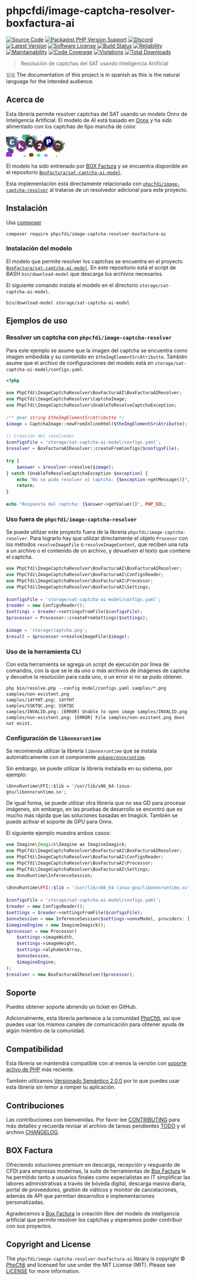 # phpcfdi/image-captcha-resolver-boxfactura-ai

[![Source Code][badge-source]][source]
[![Packagist PHP Version Support][badge-php-version]][php-version]
[![Discord][badge-discord]][discord]
[![Latest Version][badge-release]][release]
[![Software License][badge-license]][license]
[![Build Status][badge-build]][build]
[![Reliability][badge-reliability]][reliability]
[![Maintainability][badge-maintainability]][maintainability]
[![Code Coverage][badge-coverage]][coverage]
[![Violations][badge-violations]][violations]
[![Total Downloads][badge-downloads]][downloads]

> Resolución de captchas del SAT usando Inteligencia Artificial

:us: The documentation of this project is in spanish as this is the natural language for the intended audience.

## Acerca de

Esta librería permite resolver captchas del SAT usando un modelo Onnx de Inteligencia Artificial.
El modelo de AI está basado en [Onnx](https://onnx.ai/) y ha sido alimentado con los captchas de tipo mancha de color.

![captcha sample](tests/_files/BK22PD.png)

El modelo ha sido entrenado por [BOX Factura][] y se encuentra disponible en el repositorio 
[`BoxFactura/sat-captcha-ai-model`](https://github.com/BoxFactura/sat-captcha-ai-model).

Esta implementación está directamente relacionada con [`phpcfdi/image-captcha-resolver`](https://github.com/phpcfdi/image-captcha-resolver) 
al tratarse de un resolvedor adicional para este proyecto.

## Instalación

Usa [composer](https://getcomposer.org/)

```shell
composer require phpcfdi/image-captcha-resolver-boxfactura-ai
```

### Instalación del modelo

El modelo que permite resolver los captchas se encuentra en el proyecto [`BoxFactura/sat-captcha-ai-model`](https://github.com/BoxFactura/sat-captcha-ai-model).
En este repositorio está el script de *BASH* `bin/download-model` que descarga los archivos necesarios.

El siguiente comando instala el modelo en el directorio `storage/sat-captcha-ai-model`.

```shell
bin/download-model storage/sat-captcha-ai-model
```

## Ejemplos de uso

### Resolver un captcha con `phpcfdi/image-captcha-resolver`

Para este ejemplo se asume que la imagen del captcha se encuentra como imagen embedida y su contenido en `$theImgElementSrcAtributte`.
También asume que el archivo de configuraciones del modelo está en `storage/sat-captcha-ai-model/configs.yaml`.

```php
<?php

use PhpCfdi\ImageCaptchaResolver\BoxFacturaAI\BoxFacturaAIResolver;
use PhpCfdi\ImageCaptchaResolver\CaptchaImage;
use PhpCfdi\ImageCaptchaResolver\UnableToResolveCaptchaException;

/** @var string $theImgElementSrcAtributte */
$image = CaptchaImage::newFromInlineHtml($theImgElementSrcAtributte);

// Creación del resolvedor
$configsFile = 'storage/sat-captcha-ai-model/configs.yaml';
$resolver = BoxFacturaAIResolver::createFromConfigs($configsFile);

try {
    $answer = $resolver->resolve($image);
} catch (UnableToResolveCaptchaException $exception) {
    echo "No se pudo resolver el captcha: {$exception->getMessage()}", PHP_EOL;
    return;
}

echo "Respuesta del captcha: {$answer->getValue()}", PHP_EOL;
```

### Uso fuera de `phpcfdi/image-captcha-resolver`

Se puede utilizar este proyecto fuera de la librería `phpcfdi/image-captcha-resolver`.
Para lograrlo hay que utilizar directamente el objeto `Procesor` con los métodos `resolveImageFile`
o `resolveImageContent`, que reciben una ruta a un archivo o el contenido de un archivo,
y devuelven el texto que contiene el captcha.

```php
use PhpCfdi\ImageCaptchaResolver\BoxFacturaAI\BoxFacturaAIResolver;
use PhpCfdi\ImageCaptchaResolver\BoxFacturaAI\ConfigsReader;
use PhpCfdi\ImageCaptchaResolver\BoxFacturaAI\Processor;
use PhpCfdi\ImageCaptchaResolver\BoxFacturaAI\Settings;

$configsFile = 'storage/sat-captcha-ai-model/configs.yaml';
$reader = new ConfigsReader();
$settings = $reader->settingsFromFile($configsFile);
$processor = Processor::createFromSettings($settings);

$image = 'storage/captcha.png';
$result = $processor->resolveImageFile($image);
```

### Uso de la herramienta CLI

Con esta herramienta se agrega un script de ejecución por línea de comandos, con la que se le da uno o más
archivos de imágenes de captcha y devuelve la resolución para cada uno, o un error si no se pudo obtener.

```shell
php bin/resolve.php --config model/configs.yaml samples/*.png samples/non-existent.png
samples/14YYHT.png: 14YYHT
samples/SSKTQC.png: SSKTQC
samples/INVALID.png: [ERROR] Unable to open image samples/INVALID.png
samples/non-existent.png: [ERROR] File samples/non-existent.png does not exist.
```

### Configuración de `libonnxruntime`

Se recomienda utilizar la librería `libonnxruntime` que se instala automáticamente con el 
componente [`ankane/onnxruntime`](https://github.com/ankane/onnxruntime-php).

Sin embargo, se puede utilizar la librería instalada en su sistema, por ejemplo:

```shell
\OnnxRuntime\FFI::$lib = '/usr/lib/x86_64-linux-gnu/libonnxruntime.so';
```

De igual forma, se puede utilizar otra librería que no sea GD para procesar imágenes,
sin embargo, en las pruebas de desarrollo se encontró que es mucho más rápida que las
soluciones basadas en Imagick. También se puede activar el soporte de GPU para Onnx.

El siguiente ejemplo muestra ambos casos:

```php
use Imagine\Imagick\Imagine as ImagineImagick;
use PhpCfdi\ImageCaptchaResolver\BoxFacturaAI\BoxFacturaAIResolver;
use PhpCfdi\ImageCaptchaResolver\BoxFacturaAI\ConfigsReader;
use PhpCfdi\ImageCaptchaResolver\BoxFacturaAI\Processor;
use PhpCfdi\ImageCaptchaResolver\BoxFacturaAI\Settings;
use OnnxRuntime\InferenceSession;

\OnnxRuntime\FFI::$lib = '/usr/lib/x86_64-linux-gnu/libonnxruntime.so';

$configsFile = 'storage/sat-captcha-ai-model/configs.yaml';
$reader = new ConfigsReader();
$settings = $reader->settingsFromFile($configsFile);
$onnxSession = new InferenceSession($settings->onnxModel, providers: ['CUDAExecutionProvider']);
$imagineEngine = new ImagineImagick();
$processor = new Processor(
    $settings->imageWidth,
    $settings->imageHeight,
    $settings->alphabetArray,
    $onnxSession,
    $imagineEngine;
);
$resolver = new BoxFacturaAIResolver($processor);
```

## Soporte

Puedes obtener soporte abriendo un ticket en GitHub.

Adicionalmente, esta librería pertenece a la comunidad [PhpCfdi](https://www.phpcfdi.com), así que puedes usar los
mismos canales de comunicación para obtener ayuda de algún miembro de la comunidad.

## Compatibilidad

Esta librería se mantendrá compatible con al menos la versión con
[soporte activo de PHP](https://www.php.net/supported-versions.php) más reciente.

También utilizamos [Versionado Semántico 2.0.0](docs/SEMVER.md) por lo que puedes usar esta librería
sin temor a romper tu aplicación.

## Contribuciones

Las contribuciones con bienvenidas. Por favor lee [CONTRIBUTING][] para más detalles
y recuerda revisar el archivo de tareas pendientes [TODO][] y el archivo [CHANGELOG][].

## BOX Factura

Ofreciendo soluciones premium en descarga, recepción y resguardo de CFDI para empresas modernas, 
la suite de herramientas de [Box Factura][] le ha permitido tanto a usuarios finales como 
especialistas en IT simplificar las labores administrativas a través de bóveda digital, 
descarga masiva diaria, portal de proveedores, gestión de viáticos y monitor de cancelaciones, 
además de API que permitan desarrollos e implementaciones personalizadas.

Agradecemos a [Box Factura][] la creación libre del modelo de inteligencia artificial que permite resolver los captchas 
y esperamos poder contribuir con sus proyectos.

## Copyright and License

The `phpcfdi/image-captcha-resolver-boxfactura-ai` library is copyright © [PhpCfdi](https://www.phpcfdi.com/)
and licensed for use under the MIT License (MIT). Please see [LICENSE][] for more information.

[Box Factura]: https://www.boxfactura.com/

[contributing]: https://github.com/phpcfdi/image-captcha-resolver-boxfactura-ai/blob/main/CONTRIBUTING.md
[changelog]: https://github.com/phpcfdi/image-captcha-resolver-boxfactura-ai/blob/main/docs/CHANGELOG.md
[todo]: https://github.com/phpcfdi/image-captcha-resolver-boxfactura-ai/blob/main/docs/TODO.md

[source]: https://github.com/phpcfdi/image-captcha-resolver-boxfactura-ai
[php-version]: https://packagist.org/packages/phpcfdi/image-captcha-resolver-boxfactura-ai
[discord]: https://discord.gg/aFGYXvX
[release]: https://github.com/phpcfdi/image-captcha-resolver-boxfactura-ai/releases
[license]: https://github.com/phpcfdi/image-captcha-resolver-boxfactura-ai/blob/main/LICENSE
[build]: https://github.com/phpcfdi/image-captcha-resolver-boxfactura-ai/actions/workflows/build.yml?query=branch:main
[reliability]:https://sonarcloud.io/component_measures?id=phpcfdi_image-captcha-resolver-boxfactura-ai&metric=Reliability
[maintainability]: https://sonarcloud.io/component_measures?id=phpcfdi_image-captcha-resolver-boxfactura-ai&metric=Maintainability
[coverage]: https://sonarcloud.io/component_measures?id=phpcfdi_image-captcha-resolver-boxfactura-ai&metric=Coverage
[violations]: https://sonarcloud.io/project/issues?id=phpcfdi_image-captcha-resolver-boxfactura-ai&resolved=false
[downloads]: https://packagist.org/packages/phpcfdi/image-captcha-resolver-boxfactura-ai

[badge-source]: https://img.shields.io/badge/source-phpcfdi/image--captcha--resolver--boxfactura--ai-blue?logo=github
[badge-discord]: https://img.shields.io/discord/459860554090283019?logo=discord
[badge-php-version]: https://img.shields.io/packagist/php-v/phpcfdi/image-captcha-resolver-boxfactura-ai?logo=php
[badge-release]: https://img.shields.io/github/release/phpcfdi/image-captcha-resolver-boxfactura-ai?logo=git
[badge-license]: https://img.shields.io/github/license/phpcfdi/image-captcha-resolver-boxfactura-ai?logo=open-source-initiative
[badge-build]: https://img.shields.io/github/actions/workflow/status/phpcfdi/image-captcha-resolver-boxfactura-ai/build.yml?branch=main&logo=github-actions
[badge-reliability]: https://sonarcloud.io/api/project_badges/measure?project=phpcfdi_image-captcha-resolver-boxfactura-ai&metric=reliability_rating
[badge-maintainability]: https://sonarcloud.io/api/project_badges/measure?project=phpcfdi_image-captcha-resolver-boxfactura-ai&metric=sqale_rating
[badge-coverage]: https://img.shields.io/sonar/coverage/phpcfdi_image-captcha-resolver-boxfactura-ai/main?logo=sonarcloud&server=https%3A%2F%2Fsonarcloud.io
[badge-violations]: https://img.shields.io/sonar/violations/phpcfdi_image-captcha-resolver-boxfactura-ai/main?format=long&logo=sonarcloud&server=https%3A%2F%2Fsonarcloud.io
[badge-downloads]: https://img.shields.io/packagist/dt/phpcfdi/image-captcha-resolver-boxfactura-ai?logo=packagist
